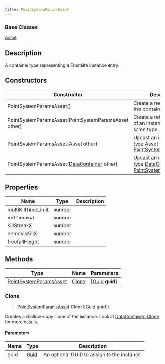 ```yaml
---
title: PointSystemParamsAsset
---
```

### Base Classes

[Asset](Asset)

## Description

A container type representing a Frostbite instance entry.

## Constructors

| Constructor                                                                       | Description                                                                                                                         |
| --------------------------------------------------------------------------------- | ----------------------------------------------------------------------------------------------------------------------------------- |
| PointSystemParamsAsset()                                                          | Create a new instance of this container type.                                                                                       |
| PointSystemParamsAsset(PointSystemParamsAsset other)                              | Create a reference copy of an instance of the same type.                                                                            |
| PointSystemParamsAsset([Asset](Asset) other)                                      | Upcast an instance of type [Asset](Asset) to [PointSystemParamsAsset](PointSystemParamsAsset).                                      |
| PointSystemParamsAsset([DataContainer](/vext/ref/shared/class/datacontainer) other) | Upcast an instance of type [DataContainer](/vext/ref/shared/class/datacontainer) to [PointSystemParamsAsset](PointSystemParamsAsset). |

## Properties

| Name               | Type   | Description |
| ------------------ | ------ | ----------- |
| multiKillTimeLimit | number |             |
| dnfTimeout         | number |             |
| killStreakX        | number |             |
| nemesisKillX       | number |             |
| freefallHeight     | number |             |

## Methods

| Type                                             | Name            | Parameters                                     |
| ------------------------------------------------ | --------------- | ---------------------------------------------- |
| [PointSystemParamsAsset](PointSystemParamsAsset) | [Clone](#clone) | \[[Guid](/vext/ref/shared/class/guid) **guid**\] |

### Clone

> [PointSystemParamsAsset](PointSystemParamsAsset) **Clone**(\[[Guid](/vext/ref/shared/class/guid) **guid**\])

Creates a shallow-copy clone of the instance. Look at [DataContainer::Clone](/vext/ref/shared/class/datacontainer#clone) for more details.

#### Parameters

| Name | Type         | Description                                 |
| ---- | ------------ | ------------------------------------------- |
| guid | [Guid](Guid) | An optional GUID to assign to the instance. |
